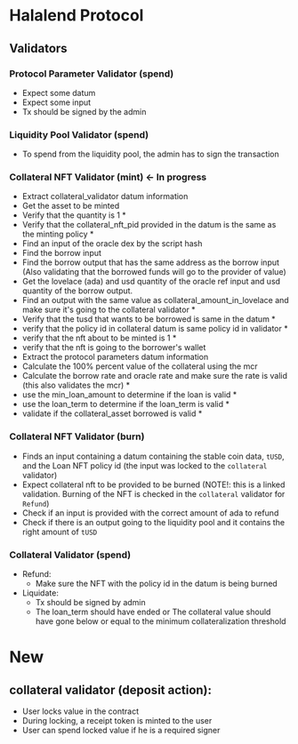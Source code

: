 # Halalend Protocol

## Validators

### Protocol Parameter Validator (spend)
- Expect some datum
- Expect some input
- Tx should be signed by the admin

### Liquidity Pool Validator (spend)
- To spend from the liquidity pool, the admin has to sign the transaction

### Collateral NFT Validator (mint) <- In progress
- Extract collateral_validator datum information
- Get the asset to be minted
- Verify that the quantity is 1 *
- Verify that the collateral_nft_pid provided in the datum is the same as the minting policy *
- Find an input of the oracle dex by the script hash
- Find the borrow input
- Find the borrow output that has the same address as the borrow input (Also validating that the borrowed funds will go to the provider of value)
- Get the lovelace (ada) and usd quantity of the oracle ref input and usd quantity of the borrow output.
- Find an output with the same value as collateral_amount_in_lovelace and make sure it's going to the collateral validator *
- Verify that the tusd that wants to be borrowed is same in the datum *
- verify that the policy id in collateral datum is same policy id in validator *
- verify that the nft about to be minted is 1 *
- verify that the nft is going to the borrower's wallet
- Extract the protocol parameters datum information
- Calculate the 100% percent value of the collateral using the mcr
- Calculate the borrow rate and oracle rate and make sure the rate is valid (this also validates the mcr) *
- use the min_loan_amount to determine if the loan is valid *
- use the loan_term to determine if the loan_term is valid *
- validate if the collateral_asset borrowed is valid *

### Collateral NFT Validator (burn)
- Finds an input containing a datum containing the stable coin data, `tUSD`, and the Loan NFT policy id (the input was locked to the `collateral` validator)
- Expect collateral nft to be provided to be burned (NOTE!: this is a linked validation. Burning of the NFT is checked in the `collateral` validator for `Refund`)
- Check if an input is provided with the correct amount of ada to refund
- Check if there is an output going to the liquidity pool and it contains the right amount of `tUSD`

### Collateral Validator (spend)
- Refund:
  - Make sure the NFT with the policy id in the datum is being burned
- Liquidate:
  - Tx should be signed by admin
  - The loan_term should have ended or The collateral value should have gone below or equal to the minimum collateralization threshold



# New
## collateral validator (deposit action):
- User locks value in the contract
- During locking, a receipt token is minted to the user
- User can spend locked value if he is a required signer
